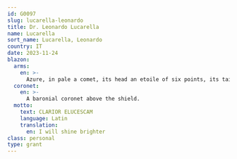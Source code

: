 ```yaml
---
id: G0097
slug: lucarella-leonardo
title: Dr. Leonardo Lucarella
name: Lucarella
sort_name: Lucarella, Leonardo
country: IT
date: 2023-11-24
blazon:
  arms:
    en: >-
      Azure, in pale a comet, its head an etoile of six points, its tail wavy ending in an arrowhead at Base Point, all Or; on a chief of the Last, an eagle Sable, langued Gules.
  coronet:
    en: >-
      A baronial coronet above the shield.
  motto:
    text: CLARIOR ELUCESCAM
    language: Latin
    translation:
      en: I will shine brighter
class: personal
type: grant
---
```

